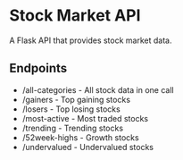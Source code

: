 # Stock Market API

A Flask API that provides stock market data.

## Endpoints
- /all-categories - All stock data in one call
- /gainers - Top gaining stocks
- /losers - Top losing stocks
- /most-active - Most traded stocks
- /trending - Trending stocks
- /52week-highs - Growth stocks
- /undervalued - Undervalued stocks
